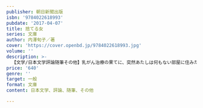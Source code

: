 ```yaml
---
publisher: 朝日新聞出版
isbn: '9784022618993'
pubdate: '2017-04-07'
title: 捨てる女
series: 文庫
author: 内澤旬子／著
cover: 'https://cover.openbd.jp/9784022618993.jpg'
volume: ''
description: >-
  【文学/日本文学評論随筆その他】乳がん治療の果てに、突然あたしは何もない部屋に住みたくなった──。生活道具や家具、長年蒐集してきたお宝本、ついには配偶者まで！！　40年の人生で溜め込んだすべてのものを切り捨てまくる、捨て暮らしエッセイ。《解説・酒井順子》
price: '640'
genre: ''
target: 一般
format: 文庫
content: 日本文学、評論、随筆、その他

---
```

